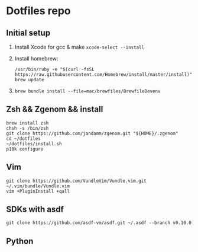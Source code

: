 # Dotfiles repo



## Initial setup

1. Install Xcode for gcc & make `xcode-select --install`
    
2. Install homebrew: 
    ```
    /usr/bin/ruby -e "$(curl -fsSL https://raw.githubusercontent.com/Homebrew/install/master/install)"
    brew update
    ```

3. `brew bundle install --file=mac/brewfiles/BrewfileDevenv`
    

## Zsh && Zgenom && install

    brew install zsh
    chsh -s /bin/zsh
    git clone https://github.com/jandamm/zgenom.git "${HOME}/.zgenom"
    cd ~/dotfiles
    ~/dotfiles/install.sh
    p10k configure

## Vim

    git clone https://github.com/VundleVim/Vundle.vim.git ~/.vim/bundle/Vundle.vim
    vim +PluginInstall +qall
    

## SDKs with asdf
  
    git clone https://github.com/asdf-vm/asdf.git ~/.asdf --branch v0.10.0
    

## Python

  
